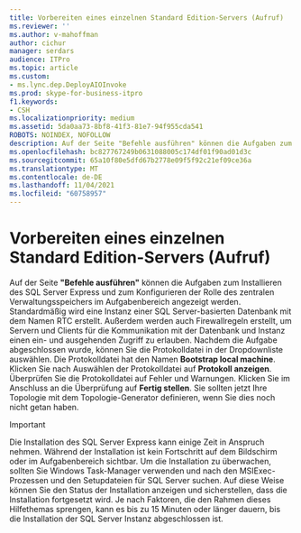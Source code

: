 ```yaml
---
title: Vorbereiten eines einzelnen Standard Edition-Servers (Aufruf)
ms.reviewer: ''
ms.author: v-mahoffman
author: cichur
manager: serdars
audience: ITPro
ms.topic: article
ms.custom:
- ms.lync.dep.DeployAIOInvoke
ms.prod: skype-for-business-itpro
f1.keywords:
- CSH
ms.localizationpriority: medium
ms.assetid: 5da0aa73-8bf8-41f3-81e7-94f955cda541
ROBOTS: NOINDEX, NOFOLLOW
description: Auf der Seite "Befehle ausführen" können die Aufgaben zum Installieren der SQL Server Express und zum Konfigurieren der Rolle des zentralen Verwaltungsspeichers im Aufgabenbereich angezeigt werden. Standardmäßig wird eine Instanz einer SQL Server-basierten Datenbank mit dem Namen RTC erstellt. Außerdem werden auch Firewallregeln erstellt, um Servern und Clients für die Kommunikation mit der Datenbank und Instanz einen ein- und ausgehenden Zugriff zu erlauben. Nachdem die Aufgabe abgeschlossen wurde, können Sie die Protokolldatei in der Dropdownliste auswählen. Die Protokolldatei hat den Namen Bootstrap local machine. Klicken Sie nach Auswählen der Protokolldatei auf Protokoll anzeigen. Überprüfen Sie die Protokolldatei auf Fehler und Warnungen. Klicken Sie im Anschluss an die Überprüfung auf Fertig stellen. Sie sollten jetzt Ihre Topologie mit dem Topologie-Generator definieren, wenn Sie dies noch nicht getan haben.
ms.openlocfilehash: bc827767249b0631088005c174df01f90ad01d3c
ms.sourcegitcommit: 65a10f80e5dfd67b2778e09f5f92c21ef09ce36a
ms.translationtype: MT
ms.contentlocale: de-DE
ms.lasthandoff: 11/04/2021
ms.locfileid: "60758957"
---
```

# <a name="prepare-single-standard-edition-server-invoke"></a>Vorbereiten eines einzelnen Standard Edition-Servers (Aufruf)
 
Auf der Seite **"Befehle ausführen"** können die Aufgaben zum Installieren des SQL Server Express und zum Konfigurieren der Rolle des zentralen Verwaltungsspeichers im Aufgabenbereich angezeigt werden. Standardmäßig wird eine Instanz einer SQL Server-basierten Datenbank mit dem Namen RTC erstellt. Außerdem werden auch Firewallregeln erstellt, um Servern und Clients für die Kommunikation mit der Datenbank und Instanz einen ein- und ausgehenden Zugriff zu erlauben. Nachdem die Aufgabe abgeschlossen wurde, können Sie die Protokolldatei in der Dropdownliste auswählen. Die Protokolldatei hat den Namen **Bootstrap local machine**. Klicken Sie nach Auswählen der Protokolldatei auf **Protokoll anzeigen**. Überprüfen Sie die Protokolldatei auf Fehler und Warnungen. Klicken Sie im Anschluss an die Überprüfung auf **Fertig stellen**. Sie sollten jetzt Ihre Topologie mit dem Topologie-Generator definieren, wenn Sie dies noch nicht getan haben.
  
> [!IMPORTANT]
> Die Installation des SQL Server Express kann einige Zeit in Anspruch nehmen. Während der Installation ist kein Fortschritt auf dem Bildschirm oder im Aufgabenbereich sichtbar. Um die Installation zu überwachen, sollten Sie Windows Task-Manager verwenden und nach den MSIExec-Prozessen und den Setupdateien für SQL Server suchen. Auf diese Weise können Sie den Status der Installation anzeigen und sicherstellen, dass die Installation fortgesetzt wird. Je nach Faktoren, die den Rahmen dieses Hilfethemas sprengen, kann es bis zu 15 Minuten oder länger dauern, bis die Installation der SQL Server Instanz abgeschlossen ist. 
  

